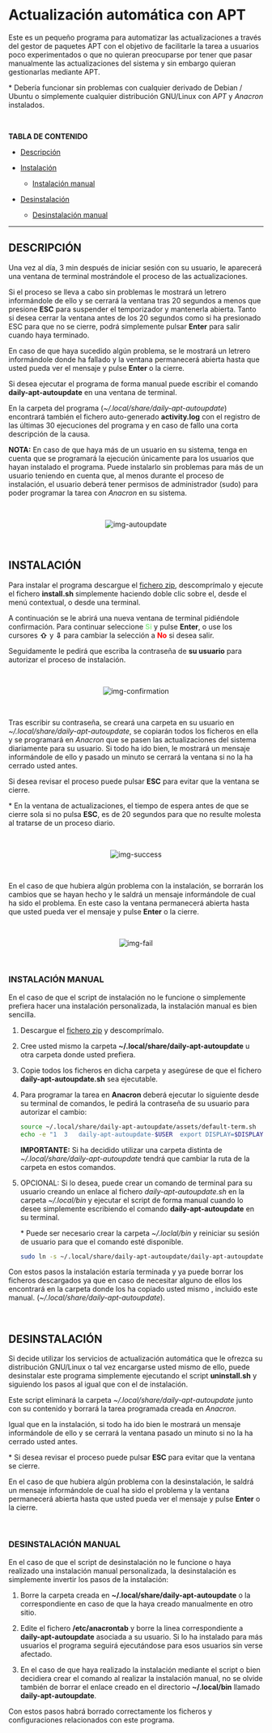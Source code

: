 # Actualización automática con APT

Este es un pequeño programa para automatizar las actualizaciones a través del gestor de paquetes APT con el objetivo de facilitarle la tarea a usuarios poco experimentados o que no quieran preocuparse por tener que pasar manualmente las actualizaciones del sistema y sin embargo quieran gestionarlas mediante APT.

\* Debería funcionar sin problemas con cualquier derivado de Debian / Ubuntu o simplemente cualquier distribución GNU/Linux con _APT_ y _Anacron_ instalados.

<br />

**TABLA DE CONTENIDO**
+ [Descripción](#DESCRIPCIÓN)

+ [Instalación](#INSTALACIÓN)
  
  - [Instalación manual](#INSTALACIÓN-MANUAL)

+ [Desinstalación](#DESINSTALACIÓN)
  
  - [Desinstalación manual](#DESINSTALACIÓN-MANUAL)

____

## DESCRIPCIÓN

Una vez al día, 3 min después de iniciar sesión con su usuario, le aparecerá una ventana de terminal mostrándole el proceso de las actualizaciones.

Si el proceso se lleva a cabo sin problemas le mostrará un letrero informándole de ello y se cerrará la ventana tras 20 segundos a menos que presione **ESC** para suspender el temporizador y mantenerla abierta. Tanto si desea cerrar la ventana antes de los 20 segundos como si ha presionado ESC para que no se cierre, podrá simplemente pulsar **Enter** para salir cuando haya terminado.

En caso de que haya sucedido algún problema, se le mostrará un letrero informándole  donde ha fallado y la ventana permanecerá abierta hasta que usted pueda ver el mensaje y pulse **Enter** o la cierre.

Si desea ejecutar el programa de forma manual puede escribir el comando **daily-apt-autoupdate** en una ventana de terminal.

En la carpeta del programa (_~/.local/share/daily-apt-autoupdate_) encontrará también el fichero auto-generado **activity.log** con el registro de las últimas 30 ejecuciones del programa y en caso de fallo una corta descripción de la causa.

**NOTA:** En caso de que haya más de un usuario en su sistema, tenga en cuenta que se  programará la ejecución únicamente para los usuarios que hayan instalado el programa. Puede instalarlo sin problemas para más de un usuario teniendo en cuenta que, al menos durante el proceso de instalación, el usuario deberá tener permisos de administrador (sudo) para poder programar la tarea con _Anacron_ en su sistema.

<br />

<p align="center">
   <img src="assets/img-autoupdate.png" alt="img-autoupdate"/>
</p>

<br />

## INSTALACIÓN

Para instalar el programa descargue el [fichero zip](https://github.com/FenrirWolfwood/daily-apt-autoupdate/archive/refs/tags/V1.1.0.zip), descomprímalo y ejecute el fichero **install.sh** simplemente haciendo doble clic sobre el, desde el menú contextual, o desde una terminal.

A continuación se le abrirá una nueva ventana de terminal pidiéndole confirmación. Para continuar seleccione **<span style="color:lightgreen">Si</span>** y pulse **Enter**, o use los cursores **⇧** y **⇩** para cambiar la selección a **<span style="color:red">No</span>** si desea salir.

Seguidamente le pedirá que escriba la contraseña de **su usuario** para autorizar el proceso de instalación.

<br />

<p align="center">
   <img src="assets/img-confirmation.png" alt="img-confirmation"/>
</p>

<br />

Tras escribir su contraseña, se creará una carpeta en su usuario en _~/.local/share/daily-apt-autoupdate_, se copiarán todos los ficheros en ella y se programará en _Anacron_ que se pasen las actualizaciones del sistema diariamente para su usuario. Si todo ha ido bien, le mostrará un mensaje informándole de ello y pasado un minuto se cerrará la ventana si no la ha cerrado usted antes.

Si desea revisar el proceso puede pulsar **ESC** para evitar que la ventana se cierre.

\* En la ventana de actualizaciones, el tiempo de espera antes de que se cierre sola si no pulsa **ESC**, es de 20 segundos para que no resulte molesta al tratarse de un proceso diario.

<br />

<p align="center">
   <img src="assets/img-success.png" alt="img-success"/>
</p>

<br />

En el caso de que hubiera algún problema con la instalación, se borrarán los cambios que se hayan hecho y le saldrá un mensaje informándole de cual ha sido el problema. En este caso la ventana permanecerá abierta hasta que usted pueda ver el mensaje y pulse **Enter** o la cierre.

<br />

<p align="center">
   <img src="assets/img-fail.png" alt="img-fail"/>
</p>

<br />

### INSTALACIÓN MANUAL

En el caso de que el script de instalación no le funcione o simplemente prefiera hacer una instalación personalizada, la instalación manual es bien sencilla.

1. Descargue el [fichero zip](https://github.com/FenrirWolfwood/daily-apt-autoupdate/archive/refs/tags/V1.1.0.zip) y descomprímalo.

2. Cree usted mismo la carpeta **~/.local/share/daily-apt-autoupdate** u otra carpeta donde usted prefiera.

3. Copie todos los ficheros en dicha carpeta y asegúrese de que el fichero **daily-apt-autoupdate.sh** sea ejecutable.

4. Para programar la tarea en **Anacron** deberá ejecutar lo siguiente desde su terminal de comandos, le pedirá la contraseña de su usuario para autorizar el cambio:
   
   ```bash
   source ~/.local/share/daily-apt-autoupdate/assets/default-term.sh
   echo -e "1  3   daily-apt-autoupdate-$USER  export DISPLAY=$DISPLAY XAUTHORITY=$XAUTHORITY HOME=$HOME USER=$USER GROUP=$(id -gn) && $default_term $HOME/.local/share/daily-apt-autoupdate/daily-apt-autoupdate.sh &" | sudo tee -a /etc/anacrontab > /dev/null
   ```
   
   **IMPORTANTE:** Si ha decidido utilizar una carpeta distinta de _~/.local/share/daily-apt-autoupdate_ tendrá que cambiar la ruta de la carpeta en estos comandos.

5. OPCIONAL: Si lo desea, puede crear un comando de terminal para su usuario creando un enlace al fichero _daily-apt-autoupdate.sh_ en la carpeta _~/.local/bin_ y ejecutar el script de forma manual cuando lo desee simplemente escribiendo el comando **daily-apt-autoupdate** en su terminal.
   
   \* Puede ser necesario crear la carpeta _~/.loclal/bin_ y reiniciar su sesión de usuario para que el comando esté disponible.
   
   ```bash
   sudo ln -s ~/.local/share/daily-apt-autoupdate/daily-apt-autoupdate.sh ~/.local/bin/daily-apt-autoupdate   
   ```

Con estos pasos la instalación estaría terminada y ya puede borrar los ficheros descargados ya que en caso de necesitar alguno de ellos los encontrará en la carpeta donde los ha copiado usted mismo , incluido este manual. (_~/.local/share/daily-apt-autoupdate_).

<br />

## DESINSTALACIÓN

Si decide utilizar los servicios de actualización automática que le ofrezca su distribución GNU/Linux o tal vez encargarse usted mismo de ello, puede desinstalar este programa simplemente ejecutando el script **uninstall.sh** y siguiendo los pasos al igual que con el de instalación.

Este script eliminará la carpeta _~/.local/share/daily-apt-autoupdate_ junto con su contenido y borrará la tarea programada creada en _Anacron_.

Igual que en la instalación, si todo ha ido bien le mostrará un mensaje informándole de ello y se cerrará la ventana pasado un minuto si no la ha cerrado usted antes.

\* Si desea revisar el proceso puede pulsar **ESC** para evitar que la ventana se cierre.

En el caso de que hubiera algún problema con la desinstalación, le saldrá un mensaje informándole de cual ha sido el problema y la ventana permanecerá abierta hasta que usted pueda ver el mensaje y pulse **Enter** o la cierre.

<br />

### DESINSTALACIÓN MANUAL

En el caso de que el script de desinstalación no le funcione o haya realizado una instalación manual personalizada, la desinstalación es simplemente invertir los pasos de la instalación:

1. Borre la carpeta creada en **~/.local/share/daily-apt-autoupdate** o la correspondiente en caso de que la haya creado manualmente en otro sitio.

2. Edite el fichero **/etc/anacrontab** y borre la linea correspondiente a **daily-apt-autoupdate** asociada a su usuario. Si lo ha instalado para más usuarios el programa seguirá ejecutándose para esos usuarios sin verse afectado.

3. En el caso de que haya realizado la instalación mediante el script o bien decidiera crear el comando al realizar la instalación manual, no se olvide también de borrar el enlace creado en el directorio **~/.local/bin** llamado **daily-apt-autoupdate**.

Con estos pasos habrá borrado correctamente los ficheros y configuraciones relacionados con este programa.
